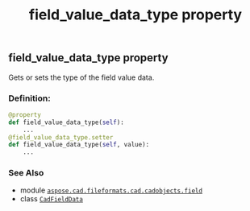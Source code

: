 ﻿---
title: field_value_data_type property
second_title: Aspose.CAD for Python via .NET API References
description: 
type: docs
weight: 140
url: /python-net/aspose.cad.fileformats.cad.cadobjects.field/cadfielddata/field_value_data_type/
is_root: false
---

## field_value_data_type property


Gets or sets the type of the field value data.
### Definition:
```python
@property
def field_value_data_type(self):
    ...
@field_value_data_type.setter
def field_value_data_type(self, value):
    ...
```

### See Also
* module [`aspose.cad.fileformats.cad.cadobjects.field`](../../)
* class [`CadFieldData`](/cad/python-net/aspose.cad.fileformats.cad.cadobjects.field/cadfielddata)
